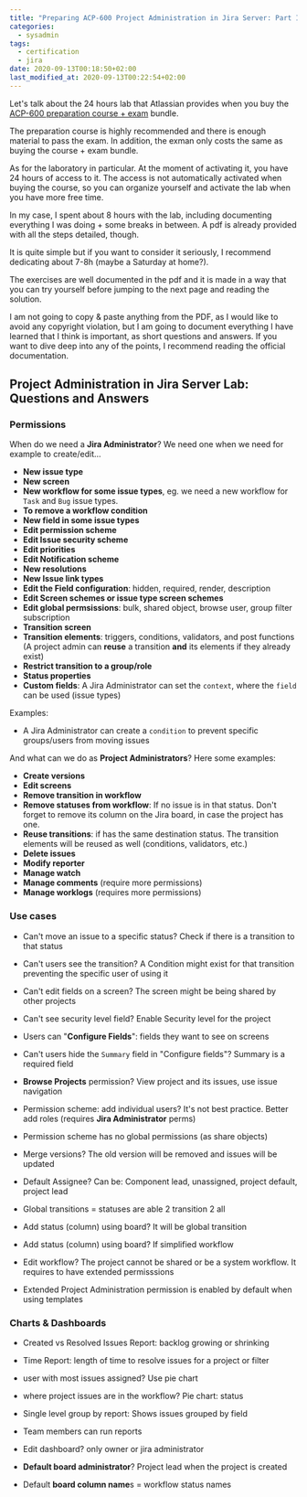 ```yaml
---
title: "Preparing ACP-600 Project Administration in Jira Server: Part II Labs"
categories:
  - sysadmin
tags:
  - certification
  - jira
date: 2020-09-13T00:18:50+02:00
last_modified_at: 2020-09-13T00:22:54+02:00
---
```


Let's talk about the 24 hours lab that Atlassian provides when you buy the [ACP-600 preparation course + exam](https://training.atlassian.com/course/project-administration-in-jira-server) bundle.

The preparation course is highly recommended and there is enough material to pass the exam. In addition, the exman only costs the same as buying the course + exam bundle.

As for the laboratory in particular. At the moment of activating it, you have 24 hours of access to it. The access is not automatically activated when buying the course, so you can organize yourself and activate the lab when you have more free time.

In my case, I spent about 8 hours with the lab, including documenting everything I was doing + some breaks in between. A pdf is already provided with all the steps detailed, though.

It is quite simple but if you want to consider it seriously, I recommend dedicating about 7-8h (maybe a Saturday at home?).

The exercises are well documented in the pdf and it is made in a way that you can try yourself before jumping to the next page and reading the solution.

I am not going to copy & paste anything from the PDF, as I would like to avoid any copyright violation, but I am going to document everything I have learned that I think is important, as short questions and answers. If you want to dive deep into any of the points, I recommend reading the official documentation.


##  Project Administration in Jira Server Lab: Questions and Answers

### Permissions

When do we need a **Jira Administrator**? We need one when we need for example to create/edit...

- **New issue type**
- **New screen**
- **New workflow for some issue types**, eg. we need a new workflow for `Task` and `Bug` issue types.
- **To remove a workflow condition**
- **New field in some issue types**
- **Edit permission scheme**
- **Edit Issue security scheme**
- **Edit priorities**
- **Edit Notification scheme**
- **New resolutions**
- **New Issue link types**
- **Edit the Field configuration**: hidden, required, render, description
- **Edit Screen schemes or issue type screen schemes**
- **Edit global permsissions**: bulk, shared object, browse user, group filter subscription
- **Transition screen**
- **Transition elements**: triggers, conditions, validators, and post functions (A project admin can **reuse** a transition **and** its elements if they already exist)
- **Restrict transition to a group/role**
- **Status properties**
- **Custom fields**: A Jira Administrator can set the `context`, where the `field` can be used (issue types)

Examples:

- A Jira Administrator can create a `condition` to prevent specific groups/users from moving issues

And what can we do as **Project Administrators**? Here some examples:

- **Create versions**
- **Edit screens**
- **Remove transition in workflow**
- **Remove statuses from workflow**: If no issue is in that status. Don't forget to remove its column on the Jira board, in case the project has one.
- **Reuse transitions**: if has the same destination status. The transition elements will be reused as well (conditions, validators, etc.)
- **Delete issues**
- **Modify reporter**
- **Manage watch**
- **Manage comments** (require more permissions)
- **Manage worklogs** (requires more permissions)


### Use cases

- Can't move an issue to a specific status? Check if there is a transition to that status
- Can't users see the transition? A Condition might exist for that transition preventing the specific user of using it
- Can't edit fields on a screen? The screen might be being shared by other projects
- Can't see security level field? Enable Security level for the project

- Users can "**Configure Fields**": fields they want to see on screens
- Can't users hide the `Summary` field in "Configure fields"? Summary is a required field

- **Browse Projects** permission? View project and its issues, use issue navigation

- Permission scheme: add individual users? It's not best practice. Better add roles (requires **Jira Administrator** perms)
- Permission scheme has no global permissions (as share objects)

- Merge versions? The old version will be removed and issues will be updated
- Default Assignee? Can be: Component lead, unassigned, project default, project lead

- Global transitions = statuses are able 2 transition 2 all
- Add status (column) using board? It will be global transition
- Add status (column) using board? If simplified workflow

- Edit workflow? The project cannot be shared or be a system workflow. It requires to have extended permisssions
- Extended Project Administration permission is enabled by default when using templates

### Charts & Dashboards

- Created vs Resolved Issues Report: backlog growing or shrinking
- Time Report: length of time to resolve issues for a project or filter
- user with most issues assigned? Use pie chart
- where project issues are in the workflow? Pie chart: status
- Single level group by report: Shows issues grouped by field
- Team members can run reports

- Edit dashboard? only owner or jira administrator

- **Default board administrator**? Project lead when the project is created
- Default **board column name**s = workflow status names
